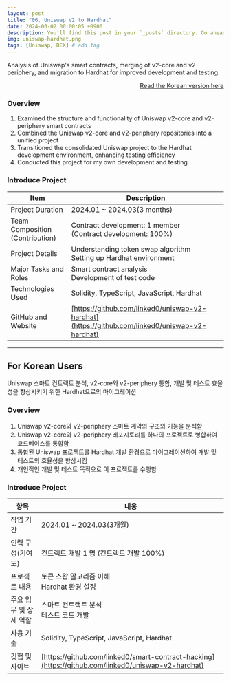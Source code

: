 ```yaml
---
layout: post
title: "06. Uniswap V2 to Hardhat"
date: 2024-06-02 00:00:05 +0900
description: You’ll find this post in your `_posts` directory. Go ahead and edit it and re-build the site to see your changes. # Add post description (optional)
img: uniswap-hardhat.png
tags: [Uniswap, DEX] # add tag
---
```

Analysis of Uniswap's smart contracts, merging of v2-core and v2-periphery, and migration to Hardhat for improved development and testing.

<div style="text-align: right;">
    <a href="#for-korean-users">Read the Korean version here</a> 
</div>

### Overview
1. Examined the structure and functionality of Uniswap v2-core and v2-periphery smart contracts
2. Combined the Uniswap v2-core and v2-periphery repositories into a unified project
3. Transitioned the consolidated Uniswap project to the Hardhat development environment, enhancing testing efficiency
4. Conducted this project for my own development and testing

### Introduce Project

 | Item                            | Description                                                                                    |
 | ------------------------------- | ---------------------------------------------------------------------------------------------- |
 | Project Duration                | 2024.01 ~ 2024.03(3 months)                                                                    |
 | Team Composition (Contribution) | Contract development: 1 member <br> (Contract development: 100%)                               |
 | Project Details                 | Understanding token swap algorithm <br> Setting up Hardhat environment                         |
 | Major Tasks and Roles           | Smart contract analysis <br> Development of test code                                          |
 | Technologies Used               | Solidity, TypeScript, JavaScript, Hardhat                                                      |
 | GitHub and Website              | [https://github.com/linked0/uniswap-v2-hardhat](https://github.com/linked0/uniswap-v2-hardhat) |


---
## For Korean Users
Uniswap 스마트 컨트랙트 분석, v2-core와 v2-periphery 통합, 개발 및 테스트 효율성을 향상시키기 위한 Hardhat으로의 마이그레이션

### Overview
1. Uniswap v2-core와 v2-periphery 스마트 계약의 구조와 기능을 분석함
2. Uniswap v2-core와 v2-periphery 레포지토리를 하나의 프로젝트로 병합하여 코드베이스를 통합함
3. 통합된 Uniswap 프로젝트를 Hardhat 개발 환경으로 마이그레이션하여 개발 및 테스트의 효율성을 향상시킴
4. 개인적인 개발 및 테스트 목적으로 이 프로젝트를 수행함
   
### Introduce Project

| 항목                   | 내용                                                                                               |
| ---------------------- | -------------------------------------------------------------------------------------------------- |
| 작업 기간              | 2024.01 ~ 2024.03(3개월)                                                                           |
| 인력 구성(기여도)      | 컨트랙트 개발 1 명 (컨트랙트 개발 100%)                                                            |
| 프로젝트 내용          | 토큰 스왑 알고리즘 이해 <br> Hardhat 환경 설정                                                     |
| 주요 업무 및 상세 역할 | 스마트 컨트랙트 분석 <br> 테스트 코드 개발                                                         |
| 사용 기술              | Solidity, TypeScript, JavaScript, Hardhat                                                          |
| 깃헙 및 사이트         | [https://github.com/linked0/smart-contract-hacking](https://github.com/linked0/uniswap-v2-hardhat) |


